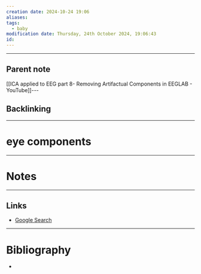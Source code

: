 ```yaml
---
creation date: 2024-10-24 19:06
aliases: 
tags:
  - baby
modification date: Thursday, 24th October 2024, 19:06:43
id:
---
```

---

## Parent note
[[ICA applied to EEG part 8- Removing Artifactual Components in EEGLAB - YouTube]]---
## Backlinking


---
# eye components


---
# Notes


---
## Links
- [Google Search](https://www.google.com/search?q=eye+components)

---
# Bibliography
+ 